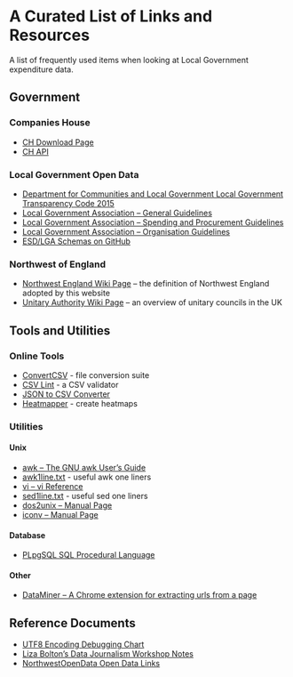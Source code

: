 # A Curated List of Links and Resources

A list of frequently used items when looking at Local Government expenditure data.

## Government

### Companies House

* [CH Download Page](http://download.companieshouse.gov.uk/en_output.html)
* [CH API](https://developer.companieshouse.gov.uk/api/docs/index.html)

### Local Government Open Data

* [Department for Communities and Local Government Local Government Transparency Code 2015](https://assets.publishing.service.gov.uk/government/uploads/system/uploads/attachment_data/file/408386/150227_PUBLICATION_Final_LGTC_2015.pdf)
* [Local Government Association – General Guidelines](https://www.local.gov.uk/sites/default/files/documents/publishing-data-general-g-2b0.pdf)
* [Local Government Association – Spending and Procurement Guidelines](https://www.local.gov.uk/sites/default/files/documents/publishing-spending-and-p-485.pdf)
* [Local Government Association – Organisation Guidelines](https://www.local.gov.uk/sites/default/files/documents/publishing-organisation-i-faa.pdf)
* [ESD/LGA Schemas on GitHub](https://github.com/esd-org-uk/schemas)

### Northwest of England
* [Northwest England Wiki Page](https://en.wikipedia.org/wiki/North_West_England) – the definition of Northwest England adopted by this website
* [Unitary Authority Wiki Page](https://en.wikipedia.org/wiki/Unitary_authorities_of_England) – an overview of unitary councils in the UK

## Tools and Utilities

### Online Tools

* [ConvertCSV](https://www.convertcsv.com/index.html) - file conversion suite
* [CSV Lint](https://csvlint.io/) - a CSV validator
* [JSON to CSV Converter](https://json-csv.com/)
* [Heatmapper](http://heatmapper.ca) - create heatmaps

### Utilities

#### Unix
* [awk – The GNU awk User’s Guide](https://www.gnu.org/software/gawk/manual/gawk.html)
* [awk1line.txt](https://www.pement.org/awk/awk1line.txt) - useful awk one liners
* [vi – vi Reference](http://www.ungerhu.com/jxh/vi.html)
* [sed1line.txt](http://sed.sourceforge.net/sed1line.txt) - useful sed one liners
* [dos2unix – Manual Page](https://linux.die.net/man/1/dos2unix)
* [iconv – Manual Page](https://linux.die.net/man/1/iconv)

#### Database

* [PLpgSQL SQL Procedural Language](https://www.postgresql.org/docs/9.4/plpgsql.html)

#### Other
* [DataMiner – A Chrome extension for extracting urls from a page](https://data-miner.io/)

## Reference Documents

* [UTF8 Encoding Debugging Chart](https://www.i18nqa.com/debug/utf8-debug.html)
* [Liza Bolton’s Data Journalism Workshop Notes](https://docs.google.com/document/d/1qdr8NYcMNDBaUmUsgygTWZWDv4HMpjfIpjsKzD_QHyw/edit#heading=h.8556luurwlj7)
* [NorthwestOpenData Open Data Links](http://www.northwestopendata.org.uk/northwest-open-data-links/)

